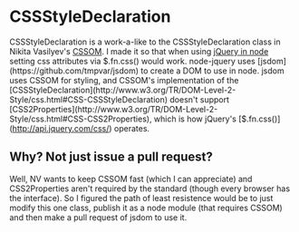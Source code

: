 CSSStyleDeclaration
===================

CSSStyleDeclaration is a work-a-like to the CSSStyleDeclaration class in Nikita Vasilyev's [CSSOM](https://github.com/NV/CSSOM). I made it so that when using [jQuery in node](https://github.com/tmtk75/node-jquery) setting css attributes via $.fn.css() would work. node-jquery uses [jsdom](https://github.com/tmpvar/jsdom) to create a DOM to use in node. jsdom uses CSSOM for styling, and CSSOM's implementation of the [CSSStyleDeclaration](http://www.w3.org/TR/DOM-Level-2-Style/css.html#CSS-CSSStyleDeclaration) doesn't support [CSS2Properties](http://www.w3.org/TR/DOM-Level-2-Style/css.html#CSS-CSS2Properties), which is how jQuery's [$.fn.css()](http://api.jquery.com/css/) operates.


Why? Not just issue a pull request?
----
Well, NV wants to keep CSSOM fast (which I can appreciate) and CSS2Properties aren't required by the standard (though every browser has the interface). So I figured the path of least resistence would be to just modify this one class, publish it as a node module (that requires CSSOM) and then make a pull request of jsdom to use it.
